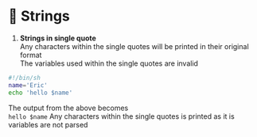 # :star2: Strings

1. __Strings in single quote__  
Any characters within the single quotes will be printed in their original format  
The variables used within the single quotes are invalid  

```bash
#!/bin/sh
name='Eric'
echo 'hello $name'
```

The output from the above becomes  
`hello $name`
Any characters within the single quotes is printed as it is  
variables are not parsed  

